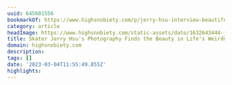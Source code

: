 ```yaml
---
uuid: 645601556
bookmarkOf: https://www.highsnobiety.com/p/jerry-hsu-interview-beautiful-flower-is-the-world/
category: article
headImage: https://www.highsnobiety.com/static-assets/dato/1632643444-jerry-hsu-interview-beautiful-flower-is-the-world-feat.jpg
title: Skater Jerry Hsu's Photography Finds the Beauty in Life's Weirdness
domain: highsnobiety.com
description: 
tags: []
date: '2023-03-04T11:55:49.855Z'
highlights: 
---
```




